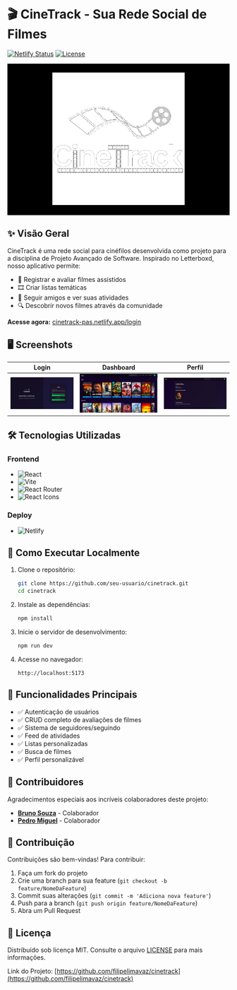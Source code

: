 # 🎬 CineTrack - Sua Rede Social de Filmes

[![Netlify Status](https://api.netlify.com/api/v1/badges/5dd69369-61d8-4945-ad65-6be7b5e6ffcb/deploy-status)](https://app.netlify.com/sites/cinetrack-pas/deploys)
[![License](https://img.shields.io/badge/license-MIT-blue.svg)](LICENSE)

<p align="center" style="background-color:black; padding:20px;">
  <img src="./src/assets/CineTrack.png" alt="CineTrack Logo" width="300">
</p>

## ✨ Visão Geral

CineTrack é uma rede social para cinéfilos desenvolvida como projeto para a disciplina de Projeto Avançado de Software. Inspirado no Letterboxd, nosso aplicativo permite:

- 📝 Registrar e avaliar filmes assistidos
- 🎞 Criar listas temáticas
- 👥 Seguir amigos e ver suas atividades
- 🔍 Descobrir novos filmes através da comunidade

**Acesse agora:** [cinetrack-pas.netlify.app/login](https://cinetrack-pas.netlify.app/login)

## 🖥 Screenshots

| Login | Dashboard | Perfil |
|-------|-----------|--------|
| ![Tela de Login](./src/assets/imgs/login.png) | ![Dashboard](./src/assets/imgs/dashboard.png) | ![Perfil](./src/assets/imgs/perfil.png) |

## 🛠 Tecnologias Utilizadas

### Frontend
- ![React](https://img.shields.io/badge/React-20232A?style=flat&logo=react&logoColor=61DAFB)
- ![Vite](https://img.shields.io/badge/Vite-B73BFE?style=flat&logo=vite&logoColor=FFD62E)
- ![React Router](https://img.shields.io/badge/React_Router-CA4245?style=flat&logo=react-router&logoColor=white)
- ![React Icons](https://img.shields.io/badge/React_Icons-FF4088?style=flat&logo=react&logoColor=white)

### Deploy
- ![Netlify](https://img.shields.io/badge/Netlify-00C7B7?style=flat&logo=netlify&logoColor=white)

## 🚀 Como Executar Localmente

1. Clone o repositório:
   ```bash
   git clone https://github.com/seu-usuario/cinetrack.git
   cd cinetrack
   ```

2. Instale as dependências:
   ```bash
   npm install
   ```

3. Inicie o servidor de desenvolvimento:
   ```bash
   npm run dev
   ```

4. Acesse no navegador:
   ```
   http://localhost:5173
   ```

## 📝 Funcionalidades Principais

- ✅ Autenticação de usuários
- ✅ CRUD completo de avaliações de filmes
- ✅ Sistema de seguidores/seguindo
- ✅ Feed de atividades
- ✅ Listas personalizadas
- ✅ Busca de filmes
- ✅ Perfil personalizável

## 🤝 Contribuidores

Agradecimentos especiais aos incríveis colaboradores deste projeto:

- [**Bruno Souza**](https://github.com/BruninSouza) - Colaborador
- [**Pedro Miguel**](https://github.com/PedroPsy) - Colaborador

## 🤝 Contribuição

Contribuições são bem-vindas! Para contribuir:

1. Faça um fork do projeto
2. Crie uma branch para sua feature (`git checkout -b feature/NomeDaFeature`)
3. Commit suas alterações (`git commit -m 'Adiciona nova feature'`)
4. Push para a branch (`git push origin feature/NomeDaFeature`)
5. Abra um Pull Request

## 📄 Licença

Distribuído sob licença MIT. Consulte o arquivo [LICENSE](LICENSE) para mais informações.

Link do Projeto: [https://github.com/filipelimavaz/cinetrack](https://github.com/filipelimavaz/cinetrack)